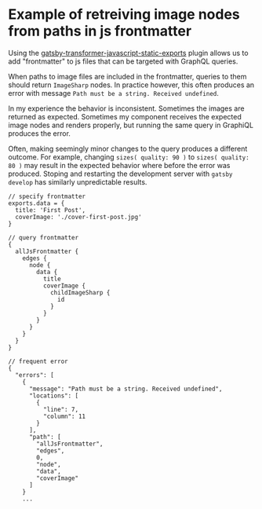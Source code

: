 # Example of retreiving image nodes from paths in js frontmatter

Using the [gatsby-transformer-javascript-static-exports](https://www.gatsbyjs.org/packages/gatsby-transformer-javascript-static-exports/) plugin allows us to add "frontmatter" to js files that can be targeted with GraphQL queries.

When paths to image files are included in the frontmatter, queries to them should return `ImageSharp` nodes. In practice however, this often produces an error with message `Path must be a string. Received undefined`.

In my experience the behavior is inconsistent. Sometimes the images are returned as expected. Sometimes my component receives the expected image nodes and renders properly, but running the same query in GraphiQL produces the error.

Often, making seemingly minor changes to the query produces a different outcome. For example, changing `sizes( quality: 90 )` to `sizes( quality: 80 )` may result in the expected behavior where before the error was produced. Stoping and restarting the development server with `gatsby develop` has similarly unpredictable results.

```
// specify frontmatter
exports.data = {
  title: 'First Post',
  coverImage: './cover-first-post.jpg'
}
```
```
// query frontmatter
{
  allJsFrontmatter {
    edges {
      node {
        data {
          title
          coverImage {
            childImageSharp {
              id
            }
          }
        }
      }
    }
  }
}
```
```
// frequent error
{
  "errors": [
    {
      "message": "Path must be a string. Received undefined",
      "locations": [
        {
          "line": 7,
          "column": 11
        }
      ],
      "path": [
        "allJsFrontmatter",
        "edges",
        0,
        "node",
        "data",
        "coverImage"
      ]
    }
    ...
```